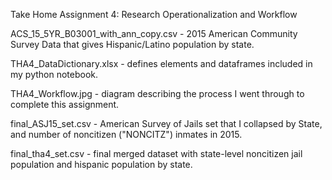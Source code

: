 Take Home Assignment 4: Research Operationalization and Workflow

ACS_15_5YR_B03001_with_ann_copy.csv	- 2015 American Community Survey Data that gives Hispanic/Latino population by state.  

THA4_DataDictionary.xlsx - defines elements and dataframes included in my python notebook.  

THA4_Workflow.jpg - diagram describing the process I went through to complete this assignment.  
  
final_ASJ15_set.csv	- American Survey of Jails set that I collapsed by State, and number of noncitizen ("NONCITZ") inmates in 2015.  

final_tha4_set.csv - final merged dataset with state-level noncitizen jail population and hispanic population by state.  
